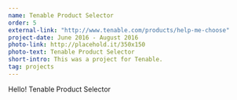 ```yaml
---
name: Tenable Product Selector
order: 5
external-link: "http://www.tenable.com/products/help-me-choose"
project-date: June 2016 - August 2016
photo-link: http://placehold.it/350x150
photo-text: Tenable Product Selector
short-intro: This was a project for Tenable.
tag: projects
---
```


Hello! Tenable Product Selector
